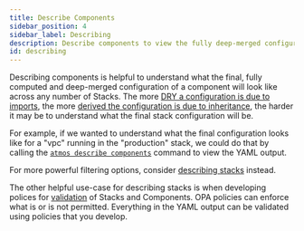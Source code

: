 ```yaml
---
title: Describe Components
sidebar_position: 4
sidebar_label: Describing
description: Describe components to view the fully deep-merged configuration
id: describing
---
```


Describing components is helpful to understand what the final, fully computed and deep-merged configuration of a component will look like across any
number of Stacks. The more [DRY a configuration is due to imports](core-concepts/stacks/imports), the
more [derived the configuration is due to inheritance](/core-concepts/components/inheritance), the harder it may be to understand what the final
stack configuration will be.

For example, if we wanted to understand what the final configuration looks like for a "vpc" running in the "production" stack, we could do that by
calling the [`atmos describe components`](/cli/commands/describe/component) command to view the YAML output.

For more powerful filtering options, consider [describing stacks](/core-concepts/stacks/describing) instead.

The other helpful use-case for describing stacks is when developing polices for [validation](/core-concepts/components/validation) of Stacks and
Components. OPA policies can enforce what is or is not permitted. Everything in the YAML output can be validated using policies that
you develop.
